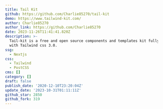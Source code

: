 ```yaml
---
title: Tail Kit
github: https://github.com/Charlie85270/tail-kit
demo: https://www.tailwind-kit.com/
author: Charlie85270
author_link: https://github.com/Charlie85270
date: 2023-11-26T11:41:41.820Z
description: >-
  Tail-kit is a free and open source components and templates kit fully coded
  with Tailwind css 3.0.
ssg:
  - Nextjs
css:
  - Tailwind
  - PostCSS
cms: []
category: []
draft: false
publish_date: '2020-12-10T23:20:04Z'
update_date: '2023-10-31T01:11:11Z'
github_star: 2850
github_fork: 319
---
```

